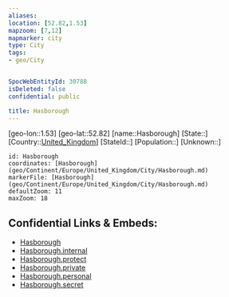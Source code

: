 ```yaml
---
aliases: 
location: [52.82,1.53]
mapzoom: [7,12] 
mapmarker: city 
type: City
tags:
- geo/City


SpocWebEntityId: 30788
isDeleted: false
confidential: public

title: Hasborough
---
```

[geo-lon::1.53]
[geo-lat::52.82]
[name::Hasborough]
[State::]
[Country::[United_Kingdom](geo/Continent/Europe/United_Kingdom.md)]
[StateId::]
[Population::]
[Unknown::]


```leaflet
id: Hasborough
coordinates: [Hasborough](geo/Continent/Europe/United_Kingdom/City/Hasborough.md)
markerFile: [Hasborough](geo/Continent/Europe/United_Kingdom/City/Hasborough.md)
defaultZoom: 11 
maxZoom: 18
```


## Confidential Links & Embeds: 
- [Hasborough](../../../../../../_public/geo/Continent/Europe/United_Kingdom/City/Hasborough.md) 
- [Hasborough.internal](../../../../../../_internal/geo/Continent/Europe/United_Kingdom/City/Hasborough.internal.md) 
- [Hasborough.protect](../../../../../../_protect/geo/Continent/Europe/United_Kingdom/City/Hasborough.protect.md) 
- [Hasborough.private](../../../../../../_private/geo/Continent/Europe/United_Kingdom/City/Hasborough.private.md) 
- [Hasborough.personal](../../../../../../_personal/geo/Continent/Europe/United_Kingdom/City/Hasborough.personal.md) 
- [Hasborough.secret](../../../../../../_secret/geo/Continent/Europe/United_Kingdom/City/Hasborough.secret.md) 
